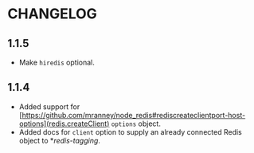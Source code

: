# CHANGELOG

## 1.1.5

* Make `hiredis` optional.

## 1.1.4

* Added support for [https://github.com/mranney/node_redis#rediscreateclientport-host-options](redis.createClient) `options` object.
* Added docs for `client` option to supply an already connected Redis object to **redis-tagging*.